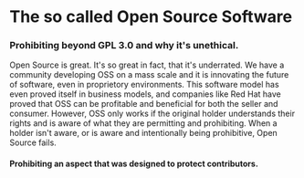 # The so called Open Source Software
### Prohibiting beyond GPL 3.0 and why it's unethical.
Open Source is great. It's so great in fact, that it's underrated. We have a community developing OSS on a mass scale and it is innovating the future of software, even in proprietory environments. 
This software model has even proved itself in business models, and companies like Red Hat have proved that OSS can be profitable and beneficial for both the seller and consumer. 
However, OSS only works if the original holder understands their rights and is aware of what they are permitting and prohibiting. When a holder isn't aware, or is aware and intentionally being prohibitive, Open Source fails.

#### Prohibiting an aspect that was designed to protect contributors.
